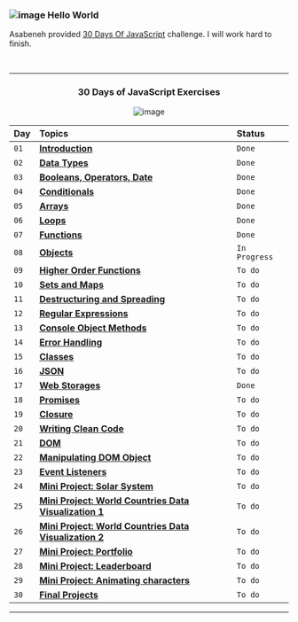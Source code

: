 ### ![image](https://github.com/dogukankoc/ECommerceWebApplication/assets/109290790/f357b3c3-d0a0-4ab9-a06c-ff87ecea00c0) Hello World 

Asabeneh provided [30 Days Of JavaScript](https://github.com/Asabeneh/30-Days-Of-JavaScript/tree/master) challenge. I will work hard to finish. 
<div align= "center">
<br/>
<hr/>

<h3 align="center">30 Days of JavaScript Exercises </h3>

![image](https://github.com/dogukankoc/30DaysOfJavaScriptExercises/assets/109290790/5f9726af-527c-4952-b19c-a20c763c237e)

| Day  | Topics                                                                                                                                  | Status       |
| :--- | :-------------------------------------------------------------------------------------------------------------------------------------- | :----------- |
| `01` | **[Introduction](https://github.com/dogukankoc/30DaysOfJavaScriptExercises/tree/main/Day1)**                                            | `Done`       |
| `02` | **[Data Types](https://github.com/dogukankoc/30DaysOfJavaScriptExercises/tree/main/Day2)**                                              | `Done`       | 
| `03` | **[Booleans, Operators, Date](https://github.com/dogukankoc/30DaysOfJavaScriptExercises/tree/main/Day3)**                               | `Done`       | 
| `04` | **[Conditionals](https://github.com/dogukankoc/30DaysOfJavaScriptExercises/tree/main/Day4)**                                            | `Done`       | 
| `05` | **[Arrays](https://github.com/dogukankoc/30DaysOfJavaScriptExercises/tree/main/Day5)**                                                  | `Done`       | 
| `06` | **[Loops](https://github.com/dogukankoc/30DaysOfJavaScriptExercises/tree/main/Day6)**                                                   | `Done`       | 
| `07` | **[ Functions](https://github.com/dogukankoc/30DaysOfJavaScriptExercises/tree/main/Day7)**                                              | `Done`       | 
| `08` | **[Objects](https://github.com/dogukankoc/30DaysOfJavaScriptExercises/tree/main/Day8)**                                                 | `In Progress`| 
| `09` | **[Higher Order Functions](https://github.com/dogukankoc/30DaysOfJavaScriptExercises/tree/main/Day9)**                                  | `To do`      | 
| `10` | **[Sets and Maps](https://github.com/dogukankoc/30DaysOfJavaScriptExercises/tree/main/Day10)**                                          | `To do`      | 
| `11` | **[Destructuring and Spreading](https://github.com/dogukankoc/30DaysOfJavaScriptExercises/tree/main/Day11)**                            | `To do`      | 
| `12` | **[Regular Expressions](https://github.com/dogukankoc/30DaysOfJavaScriptExercises/tree/main/Day12)**                                    | `To do`      | 
| `13` | **[Console Object Methods](https://github.com/dogukankoc/30DaysOfJavaScriptExercises/tree/main/Day13)**                                 | `To do`      | 
| `14` | **[Error Handling](https://github.com/dogukankoc/30DaysOfJavaScriptExercises/tree/main/Day14)**                                         | `To do`      | 
| `15` | **[Classes](https://github.com/dogukankoc/30DaysOfJavaScriptExercises/tree/main/Day15)**                                                | `To do`      | 
| `16` | **[JSON](https://github.com/dogukankoc/30DaysOfJavaScriptExercises/tree/main/Day16)**                                                   | `To do`      | 
| `17` | **[Web Storages](https://github.com/dogukankoc/30DaysOfJavaScriptExercises/tree/main/Day17)**                                           | `Done`       | 
| `18` | **[Promises](https://github.com/dogukankoc/30DaysOfJavaScriptExercises/tree/main/Day18)**                                               | `To do`      | 
| `19` | **[Closure](https://github.com/dogukankoc/30DaysOfJavaScriptExercises/tree/main/Day19)**                                                | `To do`      | 
| `20` | **[Writing Clean Code](https://github.com/dogukankoc/30DaysOfJavaScriptExercises/tree/main/Day20)**                                     | `To do`      | 
| `21` | **[DOM](https://github.com/dogukankoc/30DaysOfJavaScriptExercises/tree/main/Day21)**                                                    | `To do`      | 
| `22` | **[Manipulating DOM Object](https://github.com/dogukankoc/30DaysOfJavaScriptExercises/tree/main/Day22)**                                | `To do`      | 
| `23` | **[Event Listeners](https://github.com/dogukankoc/30DaysOfJavaScriptExercises/tree/main/Day23)**                                        | `To do`      | 
| `24` | **[Mini Project: Solar System](https://github.com/dogukankoc/30DaysOfJavaScriptExercises/tree/main/Day24)**                             | `To do`      | 
| `25` | **[Mini Project: World Countries Data Visualization 1](https://github.com/dogukankoc/30DaysOfJavaScriptExercises/tree/main/Day25)**     | `To do`      | 
| `26` | **[Mini Project: World Countries Data Visualization 2](https://github.com/dogukankoc/30DaysOfJavaScriptExercises/tree/main/Day26)**     | `To do`      | 
| `27` | **[Mini Project: Portfolio](https://github.com/dogukankoc/30DaysOfJavaScriptExercises/tree/main/Day27)**                                | `To do`      | 
| `28` | **[Mini Project: Leaderboard](https://github.com/dogukankoc/30DaysOfJavaScriptExercises/tree/main/Day28)**                              | `To do`      | 
| `29` | **[Mini Project: Animating characters](https://github.com/dogukankoc/30DaysOfJavaScriptExercises/tree/main/Day29)**                     | `To do`      | 
| `30` | **[Final Projects](https://github.com/dogukankoc/30DaysOfJavaScriptExercises/tree/main/Day30)**                                         | `To do`      | 

<hr/>
</div>
